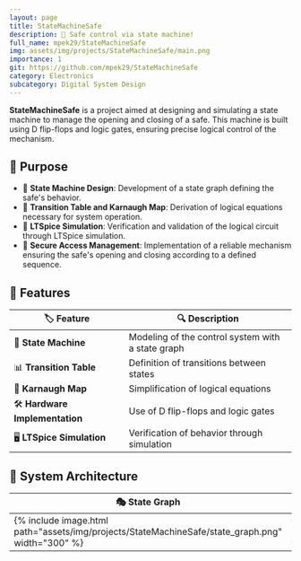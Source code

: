 ```yaml
---
layout: page
title: StateMachineSafe
description: 🔐 Safe control via state machine!
full_name: mpek29/StateMachineSafe
img: assets/img/projects/StateMachineSafe/main.png
importance: 1
git: https://github.com/mpek29/StateMachineSafe
category: Electronics
subcategory: Digital System Design
---
```



**StateMachineSafe** is a project aimed at designing and simulating a state machine to manage the opening and closing of a safe. This machine is built using D flip-flops and logic gates, ensuring precise logical control of the mechanism.

## 🎯 Purpose

- 📜 **State Machine Design**: Development of a state graph defining the safe's behavior.
- 🧮 **Transition Table and Karnaugh Map**: Derivation of logical equations necessary for system operation.
- 🔬 **LTSpice Simulation**: Verification and validation of the logical circuit through LTSpice simulation.
- 🔑 **Secure Access Management**: Implementation of a reliable mechanism ensuring the safe's opening and closing according to a defined sequence.

## 📝 Features

| 🏷️ Feature          | 🔍 Description |
|---------------------------|-------------|
| 🔄 **State Machine** | Modeling of the control system with a state graph |
| 📊 **Transition Table** | Definition of transitions between states |
| 📏 **Karnaugh Map** | Simplification of logical equations |
| 🛠️ **Hardware Implementation** | Use of D flip-flops and logic gates |
| 🖥️ **LTSpice Simulation** | Verification of behavior through simulation |

## 📐 System Architecture

| 🎭 State Graph | 🗂️ Transition Table | ⚡ Logic Circuit |
|-----------|-----------|-----------|
| {% include image.html path="assets/img/projects/StateMachineSafe/state_graph.png" width="300" %} | {% include image.html path="assets/img/projects/StateMachineSafe/transition_table.png" width="300" %} | {% include image.html path="assets/img/projects/StateMachineSafe/logic_circuit.png" width="300" %} |

